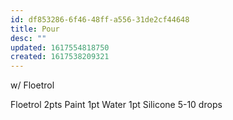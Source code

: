 ```yaml
---
id: df853286-6f46-48ff-a556-31de2cf44648
title: Pour
desc: ""
updated: 1617554818750
created: 1617538209321
---
```


w/ Floetrol

Floetrol 2pts
Paint 1pt
Water 1pt
Silicone 5-10 drops
